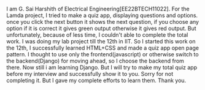 I am G. Sai Harshith of Electrical Engineering\[EE22BTECH11022\]. For
the Lamda project, I tried to make a quiz app, displaying questions and
options. once you click the next button it shows the next question, if
you choose any option if it is correct it gives green output otherwise
it gives red output. But unfortunately, because of less time, I
couldn\'t able to complete the total work. I was doing my lab project
till the 12th in IIT. So I started this work on the 12th, I successfully
learned HTML+CSS and made a quiz app open page pattern. I thought to use
only the frontend(javascript) or otherwise switch to the backend(Django)
for moving ahead, so I choose the backend from there. Now still i am
learning Django. But I will try to make my total quiz app before my
interview and successfully show it to you. Sorry for not completing it.
But I gave my complete efforts to learn them. Thank you.
